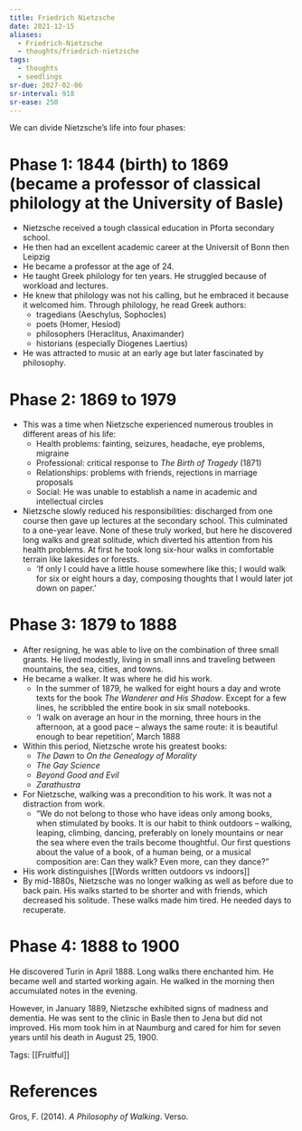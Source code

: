 ```yaml
---
title: Friedrich Nietzsche
date: 2021-12-15
aliases:
  - Friedrich-Nietzsche
  - thoughts/friedrich-nietzsche
tags:
  - thoughts
  - seedlings
sr-due: 2027-02-06
sr-interval: 918
sr-ease: 250
---
```

We can divide Nietzsche’s life into four phases:

# Phase 1: 1844 (birth) to 1869 (became a professor of classical philology at the University of Basle)

- Nietzsche received a tough classical education in Pforta secondary school.
- He then had an excellent academic career at the Universit of Bonn then Leipzig
- He became a professor at the age of 24.
- He taught Greek philology for ten years. He struggled because of workload and lectures.
- He knew that philology was not his calling, but he embraced it because it welcomed him. Through philology, he read Greek authors:
   - tragedians (Aeschylus, Sophocles)
   - poets (Homer, Hesiod)
   - philosophers (Heraclitus, Anaximander)
   - historians (especially Diogenes Laertius)
- He was attracted to music at an early age but later fascinated by philosophy.

# Phase 2: 1869 to 1979

- This was a time when Nietzsche experienced numerous troubles in different areas of his life:
   - Health problems: fainting, seizures, headache, eye problems, migraine
   - Professional: critical response to *The Birth of Tragedy* (1871)
   - Relationships: problems with friends, rejections in marriage proposals
   - Social: He was unable to establish a name in academic and intellectual circles
- Nietzsche slowly reduced his responsibilities: discharged from one course then gave up lectures at the secondary school. This culminated to a one-year leave. None of these truly worked, but here he discovered long walks and great solitude, which diverted his attention from his health problems. At first he took long six-hour walks in comfortable terrain like lakesides or forests.
   - ‘If only I could have a little house somewhere like this; I would walk for six or eight hours a day, composing thoughts that I would later jot down on paper.’

# Phase 3: 1879 to 1888

- After resigning, he was able to live on the combination of three small grants. He lived modestly, living in small inns and traveling between mountains, the sea, cities, and towns.
- He became a walker. It was where he did his work.
   - In the summer of 1879, he walked for eight hours a day and wrote texts for the book *The Wanderer and His Shadow*. Except for a few lines, he scribbled the entire book in six small notebooks.
   - ‘I walk on average an hour in the morning, three hours in the afternoon, at a good pace – always the same route: it is beautiful enough to bear repetition’, March 1888
- Within this period, Nietzsche wrote his greatest books:
   - *The Dawn* to *On the Genealogy of Morality*
   - *The Gay Science*
   - *Beyond Good and Evil*
   - *Zarathustra*
- For Nietzsche, walking was a precondition to his work. It was not a distraction from work.
   - “We do not belong to those who have ideas only among books, when stimulated by books. It is our habit to think outdoors – walking, leaping, climbing, dancing, preferably on lonely mountains or near the sea where even the trails become thoughtful. Our first questions about the value of a book, of a human being, or a musical composition are: Can they walk? Even more, can they dance?”
- His work distinguishes [[Words written outdoors vs indoors]]
- By mid-1880s, Nietzsche was no longer walking as well as before due to back pain. His walks started to be shorter and with friends, which decreased his solitude. These walks made him tired. He needed days to recuperate.

# Phase 4: 1888 to 1900

He discovered Turin in April 1888. Long walks there enchanted him. He became well and started working again. He walked in the morning then accumulated notes in the evening.

However, in January 1889, Nietzsche exhibited signs of madness and dementia. He was sent to the clinic in Basle then to Jena but did not improved. His mom took him in at Naumburg and cared for him for seven years until his death in August 25, 1900.

Tags: [[Fruitful]]

# References

Gros, F. (2014). *A Philosophy of Walking*. Verso.

